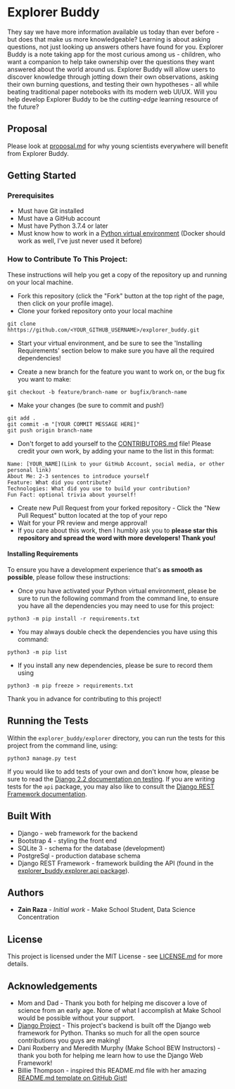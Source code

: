 # Explorer Buddy
They say we have more information available us today than ever before - but does that make us more knowledgeable?
Learning is about asking questions, not just looking up answers others have found for you.
Explorer Buddy is a note taking app for the most curious among us - children, who want a companion
to help take ownership over the questions they want answered about the world around us.
Explorer Buddy will allow users to discover knowledge through jotting down their own observations,
asking their own burning questions, and testing their own hypotheses - all while beating traditional paper notebooks with its modern web UI/UX.
Will you help develop Explorer Buddy to be the *cutting-edge* learning resource of the future?

## Proposal
Please look at [proposal.md](proposal.md) for why young scientists everywhere will
benefit from Explorer Buddy.

## Getting Started
### Prerequisites
- Must have Git installed
- Must have a GitHub account
- Must have Python 3.7.4 or later
- Must know how to work in a [Python virtual environment](https://realpython.com/python-virtual-environments-a-primer/)
(Docker should work as well, I've just never used it before)

### How to Contribute To This Project:
These instructions will help you get a copy of the repository up and running on your local machine.
- Fork this repository (click the "Fork" button at the top right of the page, then click on your profile image).
- Clone your forked repository onto your local machine
```
git clone hhttps://github.com/<YOUR_GITHUB_USERNAME>/explorer_buddy.git
```
- Start your virtual environment, and be sure to see the 'Installing Requirements' section below to make sure you have all the required dependencies!

- Create a new branch for the feature you want to work on, or the bug fix you want to make:
```
git checkout -b feature/branch-name or bugfix/branch-name
```
- Make your changes (be sure to commit and push!)
```
git add .
git commit -m "[YOUR COMMIT MESSAGE HERE]"
git push origin branch-name
```
- Don't forget to add yourself to the [CONTRIBUTORS.md](CONTRIBUTORS.md) file!
Please credit your own work, by adding your name to the list in this format:
```
Name: [YOUR_NAME](Link to your GitHub Account, social media, or other personal link)
About Me: 2-3 sentences to introduce yourself
Feature: What did you contribute?
Technologies: What did you use to build your contribution?
Fun Fact: optional trivia about yourself!
```
- Create new Pull Request from your forked repository - Click the "New Pull Request" button located at the top of your repo
- Wait for your PR review and merge approval!
- If you care about this work, then I humbly ask you to **please star this repository and spread the word with more developers! Thank you!**

#### Installing Requirements
To ensure you have a development experience that's **as smooth as possible**, please follow these instructions:

- Once you have activated your Python virtual environment, please be sure to run the following command from the command line, to ensure you have all the dependencies
you may need to use for this project:
```
python3 -m pip install -r requirements.txt
```
- You may always double check the dependencies you have using this command:
```
python3 -m pip list
```
- If you install any new dependencies, please be sure to record them using
```
python3 -m pip freeze > requirements.txt
```
Thank you in advance for contributing to this project!

## Running the Tests
Within the `explorer_buddy/explorer` directory, you can run the tests for this project from the command line, using:
```
python3 manage.py test
```
If you would like to add tests of your own and don't know how, please be sure to read the [Django 2.2 documentation on testing](https://docs.djangoproject.com/en/2.2/topics/testing/overview/#).
If you are writing tests for the `api` package, you may also like to consult the [Django REST Framework documentation](https://www.django-rest-framework.org/api-guide/testing/).

## Built With
- Django - web framework for the backend
- Bootstrap 4 - styling the front end
- SQLite 3 - schema for the database (development)
- PostgreSql - production database schema
- Django REST Framework - framework building the API (found in the [explorer_buddy.explorer.api package](/explorer_buddy/explorer/api/)).

## Authors
- **Zain Raza** - *Initial work* - Make School Student, Data Science Concentration

## License
This project is licensed under the MIT License - see [LICENSE.md](LICENSE.md) for more details.

## Acknowledgements
- Mom and Dad - Thank you both for helping me discover a love of science from an early age.
None of what I accomplish at Make School would be possible without your support.
- [Django Project](https://www.djangoproject.com/) - This project's backend is built off the Django web framework for Python.
Thanks so much for all the open source contributions you guys are making!
- Dani Roxberry and Meredith Murphy (Make School BEW Instructors) - thank you both for helping me learn how to use the Django Web Framework!
- Billie Thompson - inspired this README.md file with her amazing [README.md template on GitHub Gist!](https://gist.github.com/PurpleBooth/109311bb0361f32d87a2)
